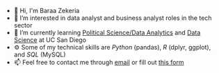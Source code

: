 - 👋 Hi, I'm Baraa Zekeria
- 👀 I’m interested in data analyst and business analyst roles in the tech sector
- 🌱 I’m currently learning [Political Science/Data Analytics](https://polisci.ucsd.edu/undergrad/major-and-minor-requirements/data_analytics.html) and [Data Science](https://datascience.ucsd.edu/academics/undergraduate/minor-requirements/) at UC San Diego
- ⚙️ Some of my technical skills are *Python* (pandas), *R* (dplyr, ggplot), and *SQL* (MySQL)
- 📫 Feel free to contact me through [email](mailto:bzekeria@gmail.com) or fill out [this form](https://forms.gle/ZNjwmmFegXz93AgL8)

<!---
bzekeria/bzekeria is a ✨ special ✨ repository because its `README.md` (this file) appears on your GitHub profile.
You can click the Preview link to take a look at your changes.
--->

